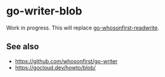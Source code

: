 # go-writer-blob

Work in progress. This will replace [go-whosonfirst-readwrite](https://github.com/whosonfirst/go-whosonfirst-readwrite).

## See also

* https://github.com/whosonfirst/go-writer
* https://gocloud.dev/howto/blob/